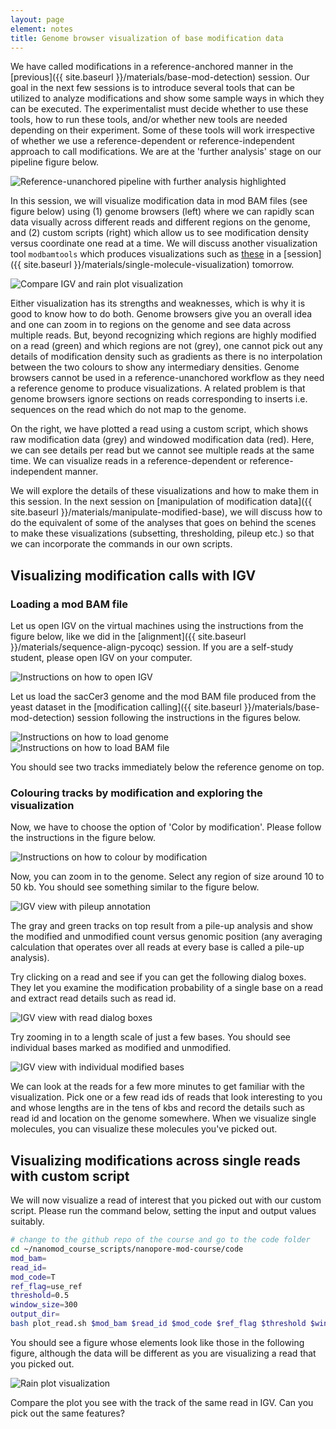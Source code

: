 ```yaml
---
layout: page
element: notes
title: Genome browser visualization of base modification data
---
```


We have called modifications in a reference-anchored manner in the
[previous]({{ site.baseurl }}/materials/base-mod-detection) session.
Our goal in the next few sessions is to introduce several tools
that can be utilized to analyze modifications and show some sample ways
in which they can be executed.
The experimentalist must decide whether to use these tools, how to run these tools,
and/or whether new tools are needed depending on their experiment. 
Some of these tools will work irrespective of whether we use a reference-dependent or reference-independent
approach to call modifications.
We are at the 'further analysis' stage on our pipeline figure below.

![Reference-unanchored pipeline with further analysis highlighted](ref_unanc_workflow_modcall_end.png)

In this session, we will visualize modification data in mod BAM files (see figure below) using (1) genome
browsers (left) where we can rapidly scan data visually across different reads and different
regions on the genome, and (2) custom scripts (right) which allow us to see modification
density versus coordinate one read at a time.
We will discuss another visualization tool
`modbamtools` which produces visualizations such as 
[these](https://rrazaghi.github.io/modbamtools/figs/gm12878_GNAS_hap_h3k27ac_h3k4me1.html)
in a [session]({{ site.baseurl }}/materials/single-molecule-visualization) tomorrow.

![Compare IGV and rain plot visualization](compare_igv_and_rain.png)

Either visualization has its strengths and weaknesses, which is why it is good to know how to do both.
Genome browsers give you an overall idea and one can zoom in to regions on the genome
and see data across multiple reads. But, beyond recognizing which regions are highly
modified on a read (green) and which regions are not (grey), one cannot pick out any
details of modification density such as gradients as there is no interpolation
between the two colours to show any intermediary densities.
Genome browsers cannot be used in a reference-unanchored workflow as they need a reference
genome to produce visualizations.
A related problem is that genome browsers ignore sections on reads corresponding to inserts
i.e. sequences on the read which do not map to the genome.

On the right, we have plotted a read using
a custom script, which shows raw modification data (grey) and windowed modification
data (red). Here, we can see details per read but we cannot see multiple reads at
the same time. We can visualize reads in a reference-dependent or reference-independent manner.

We will explore the details of these visualizations and how to make
them in this session.
In the next session on [manipulation of modification data]({{ site.baseurl }}/materials/manipulate-modified-base),
we will discuss how to do the equivalent of some of the analyses
that goes on behind the scenes to make these visualizations (subsetting, thresholding, pileup etc.)
so that we can incorporate the commands in our own scripts.

## Visualizing modification calls with IGV

### Loading a mod BAM file

Let us open IGV on the virtual machines using the instructions from the figure below,
like we did in the [alignment]({{ site.baseurl }}/materials/sequence-align-pycoqc) session.
If you are a self-study student, please open IGV on your computer.

![Instructions on how to open IGV](open_igv.png)

Let us load the sacCer3 genome and the mod BAM file produced from the yeast dataset in the
[modification calling]({{ site.baseurl }}/materials/base-mod-detection) session following
the instructions in the figures below.

![Instructions on how to load genome](igv_load_genome_screenshot.png)
![Instructions on how to load BAM file](igv_load_file_screenshot.png)

You should see two tracks immediately below the reference genome on top.

### Colouring tracks by modification and exploring the visualization

Now, we have to choose the option of 'Color by modification'.
Please follow the instructions in the figure below.

![Instructions on how to colour by modification](igv_colour_by_mod.png)

Now, you can zoom in to the genome. Select any region of size around 10 to 50 kb.
You should see something similar to the figure below.

![IGV view with pileup annotation](igv_overall_view_with_pileup_annotated.png)

The gray and green tracks on top result from a pile-up analysis and
show the modified and unmodified count versus genomic position
(any averaging calculation that operates over all reads at every base is called a
pile-up analysis).

Try clicking on a read and see if you can get the following dialog boxes.
They let you examine the modification probability of a single base on a read
and extract read details such as read id.

![IGV view with read dialog boxes](igv_get_read_details.png)

Try zooming in to a length scale of just a few bases. You should see individual
bases marked as modified and unmodified.

![IGV view with individual modified bases](igv_individual_modified_bases.png)

We can look at the reads for a few more minutes to get familiar with the visualization.
Pick one or a few read ids of reads that look interesting to you and whose lengths are
in the tens of kbs and record the details such as read id and location on the genome
somewhere.
When we visualize single molecules, you can visualize these molecules you've picked out.

## Visualizing modifications across single reads with custom script

We will now visualize a read of interest that you picked out with our custom script.
Please run the command below, setting the input and output values suitably.

<!-- TODO: finish input and output -->

```bash
# change to the github repo of the course and go to the code folder
cd ~/nanomod_course_scripts/nanopore-mod-course/code 
mod_bam=
read_id=
mod_code=T
ref_flag=use_ref
threshold=0.5
window_size=300
output_dir=
bash plot_read.sh $mod_bam $read_id $mod_code $ref_flag $threshold $window_size $output_dir
```

You should see a figure whose elements look like those in the following figure, although
the data will be different as you are visualizing a read that you picked out.

![Rain plot visualization](sample_rain_plot.png)

Compare the plot you see with the track of the same read in IGV.
Can you pick out the same features?